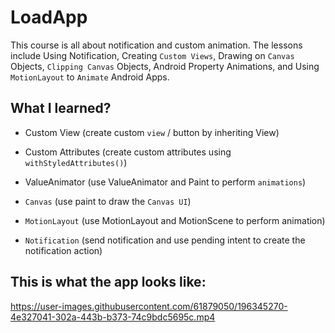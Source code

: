 # LoadApp


This course is all about notification and custom animation. The lessons include Using Notification, Creating `Custom Views`, Drawing on `Canvas` Objects, `Clipping Canvas` Objects, Android Property Animations, and Using `MotionLayout` to `Animate` Android Apps.

## What I learned?

* Custom View (create custom `view` / button by inheriting View)
* Custom Attributes (create custom attributes using `withStyledAttributes()`)

* ValueAnimator (use ValueAnimator and Paint to perform `animations`)
* `Canvas` (use paint to draw the `Canvas UI`)
* `MotionLayout` (use MotionLayout and MotionScene to perform animation)
* `Notification` (send notification and use pending intent to create the notification action)

## This is what the app looks like:


https://user-images.githubusercontent.com/61879050/196345270-4e327041-302a-443b-b373-74c9bdc5695c.mp4

